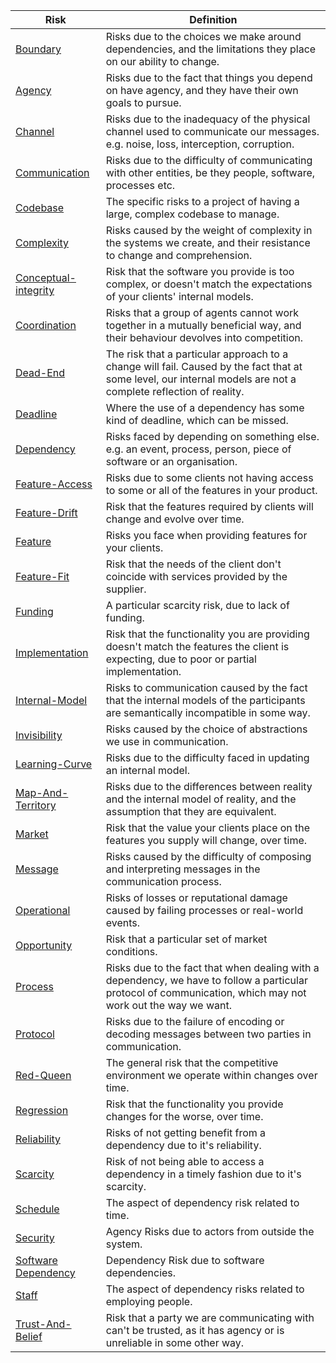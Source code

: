 

| Risk             | Definition                                                               |
|------------------|--------------------------------------------------------------------------|
|[Boundary](Boundary-Risk)|Risks due to the choices we make around dependencies, and the limitations they place on our ability to change.|
|[Agency](Agency-Risk)|Risks due to the fact that things you depend on have agency, and they have their own goals to pursue.|
|[Channel](Communication-Risk#channel-risk)|Risks due to the inadequacy of the physical channel used to communicate our messages. e.g. noise, loss, interception, corruption.|
|[Communication](Communication-Risk)|Risks due to the difficulty of communicating with other entities, be they people, software, processes etc.|
|[Codebase](Complexity-Risk#codebase-risk)|The specific risks to a project of having a large, complex codebase to manage.|
|[Complexity](Complexity-Risk)|Risks caused by the weight of complexity in the systems we create, and their resistance to change and comprehension.|
|[Conceptual-integrity](Feature-Risk#conceptual-integrity-risk)|Risk that the software you provide is too complex, or doesn't match the expectations of your clients' internal models.|
|[Coordination](Coordination-Risk)|Risks that a group of agents cannot work together in a mutually beneficial way, and their behaviour devolves into competition.|
|[Dead-End](Complexity-Risk#dead-end-risk)|The risk that a particular approach to a change will fail.  Caused by the fact that at some level, our internal models are not a complete reflection of reality.|
|[Deadline](Deadline-Risk)|Where the use of a dependency has some kind of deadline, which can be missed.|
|[Dependency](Dependency-Risk)|Risks faced by depending on something else.  e.g. an event, process, person, piece of software or an organisation.   |
|[Feature-Access](Feature-Risk#feature-access-risk)|Risks due to some clients not having access to some or all of the features in your product.|
|[Feature-Drift](Feature-Risk#feature-drift-risk)|Risk that the features required by clients will change and evolve over time.   |
|[Feature](Feature-Risk)|Risks you face when providing features for your clients.|
|[Feature-Fit](Feature-Risk#feature-fit-risk)|Risk that the needs of the client don't coincide with services provided by the supplier.|
|[Funding](Scarcity-Risk#funding-risk)|A particular scarcity risk, due to lack of funding.|
|[Implementation](Feature-Risk#implementation-risk)|Risk that the functionality you are providing doesn't match the features the client is expecting, due to poor or partial implementation.|
|[Internal-Model](Communication-Risk#internal-model-risk)|Risks to communication caused by the fact that the internal models of the participants are semantically incompatible in some way.  |
|[Invisibility](Communication-Risk#invisibility-risk)|Risks caused by the choice of abstractions we use in communication.|
|[Learning-Curve](Communication-Risk#learning-curve-risk)|Risks due to the difficulty faced in updating an internal model.|
|[Map-And-Territory](Map-And-Territory-Risk)|Risks due to the differences between reality and the internal model of reality, and the assumption that they are equivalent. |
|[Market](Feature-Risk#market-risk)|Risk that the value your clients place on the features you supply will change, over time.|
|[Message](Communication-Risk#message-risk)|Risks caused by the difficulty of composing and interpreting messages in the communication process.|
|[Operational](Operational-Risk)|Risks of losses or reputational damage caused by failing processes or real-world events.|
|[Opportunity](Scarcity-Risk#opportunity-risk)|Risk that a particular set of market conditions.|
|[Process](Process-Risk)|Risks due to the fact that when dealing with a dependency, we have to follow a particular protocol of communication, which may not work out the way we want.|
|[Protocol](Communication-Risk#protocol-risk)|Risks due to the failure of encoding or decoding messages between two parties in communication.  |
|[Red-Queen](Scarcity-Risk#red-queen-risk)|The general risk that the competitive environment we operate within changes over time.|
|[Regression](Feature-Risk#regression-risk)|Risk that the functionality you provide changes for the worse, over time.|
|[Reliability](Dependency-Risk#reliability-risk)|Risks of not getting benefit from a dependency due to it's reliability.|
|[Scarcity](Scarcity-Risk)|Risk of not being able to access a dependency in a timely fashion due to it's scarcity.|
|[Schedule](Scarcity-Risk#schedule-risk)|The aspect of dependency risk related to time.|
|[Security](Agency-Risk#security)|Agency Risks due to actors from outside the system.|
|[Software Dependency](Software-Dependency-Risk)|Dependency Risk due to software dependencies.|
|[Staff](Scarcity-Risk#staff-risk)|The aspect of dependency risks related to employing people.|
|[Trust-And-Belief](Communication-Risk#trust--belief-risk)|Risk that a party we are communicating with can't be trusted, as it has agency or is unreliable in some other way.  |
